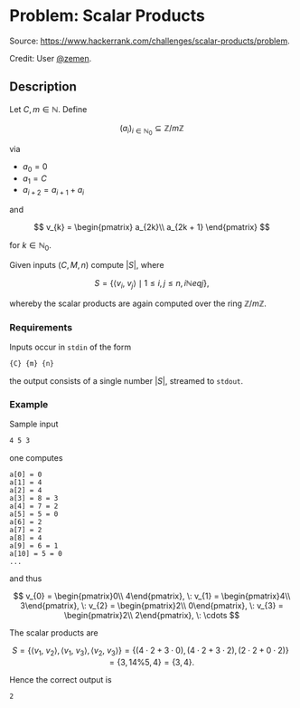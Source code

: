 # Problem: Scalar Products #

Source: <https://www.hackerrank.com/challenges/scalar-products/problem>.

Credit: User [@zemen](https://www.hackerrank.com/profile/zemen).

##  Description ##

Let $C, m \in \mathbb{N}$.
Define

$$
  (a_{i})_{i \in \mathbb{N}_{0}}
  \subseteq
  \mathbb{Z} / m\mathbb{Z}
$$

via

- $a_{0} = 0$
- $a_{1} = C$
- $a_{i+2} = a_{i+1} + a_{i}$

and

$$
v_{k}
  = \begin{pmatrix}
    a_{2k}\\
    a_{2k + 1}
  \end{pmatrix}
$$

for $k \in \mathbb{N}_{0}$.

Given inputs $(C,M,n)$ compute $|S|$,
where

$$
  S = \{
    \langle v_{i},\: v_{j} \rangle
    \mid
    1 \leq i, j \leq n,
    i \mathbb{N}eq j
  \},
$$

whereby the scalar products are again
computed over the ring $\mathbb{Z}/m\mathbb{Z}$.

### Requirements ###

Inputs occur in `stdin` of the form

```bash
{C} {m} {n}
```

the output consists of a single number $|S|$,
streamed to `stdout`.

### Example ###

Sample input

```bash
4 5 3
```

one computes

```text
a[0] = 0
a[1] = 4
a[2] = 4
a[3] = 8 = 3
a[4] = 7 = 2
a[5] = 5 = 0
a[6] = 2
a[7] = 2
a[8] = 4
a[9] = 6 = 1
a[10] = 5 = 0
...
```

and thus

$$
  v_{0} = \begin{pmatrix}0\\ 4\end{pmatrix},
  \:
  v_{1} = \begin{pmatrix}4\\ 3\end{pmatrix},
  \:
  v_{2} = \begin{pmatrix}2\\ 0\end{pmatrix},
  \:
  v_{3} = \begin{pmatrix}2\\ 2\end{pmatrix},
  \:
  \cdots
$$

The scalar products are

$$
  S = \{
    \langle v_{1},\: v_{2} \rangle,
    \langle v_{1},\: v_{3} \rangle,
    \langle v_{2},\: v_{3} \rangle
  \}
  = \{
    (4 \cdot 2 + 3\cdot 0),
    (4 \cdot 2 + 3\cdot 2),
    (2 \cdot 2 + 0\cdot 2)
  \}
  = \{
    3,
    14 \% 5,
    4
  \}
  = \{3, 4\}.
$$

Hence the correct output is

```bash
2
```
